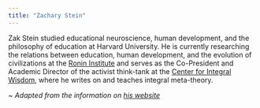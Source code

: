 ```yaml
---
title: "Zachary Stein"
---
```


Zak Stein studied educational neuroscience, human development, and the philosophy of education at Harvard University. He is currently researching the relations between education, human development, and the evolution of civilizations at the [Ronin Institute](http://ronininstitute.org/) and serves as the Co-President and Academic Director of the activist think-tank at the [Center for Integral Wisdom](http://centerforintegralwisdom.org/), where he writes on and teaches integral meta-theory.

_~ Adapted from the information on [his website](http://www.zakstein.org/cv/)_
